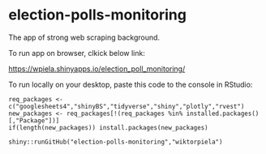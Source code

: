# election-polls-monitoring
The app of strong web scraping background.

To run app on browser, clkick below link:

https://wpiela.shinyapps.io/election_poll_monitoring/

To run locally on your desktop, paste this code to the console in RStudio:

```
req_packages <- c("googlesheets4","shinyBS","tidyverse","shiny","plotly","rvest")
new_packages <- req_packages[!(req_packages %in% installed.packages()[,"Package"])]
if(length(new_packages)) install.packages(new_packages)

shiny::runGitHub("election-polls-monitoring","wiktorpiela")
```

